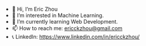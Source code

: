 - 👋 Hi, I’m Eric Zhou
- 👀 I’m interested in Machine Learning.
- 🌱 I’m currently learning Web Development.
- 📫 How to reach me: ericckzhou@gmail.com
- 📞 LinkedIn: https://www.linkedin.com/in/ericckzhou/

<!---
ericckzhou/ericckzhou is a ✨ special ✨ repository because its `README.md` (this file) appears on your GitHub profile.
You can click the Preview link to take a look at your changes.
--->
